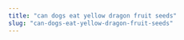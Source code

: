 ```yaml
---
title: "can dogs eat yellow dragon fruit seeds"
slug: "can-dogs-eat-yellow-dragon-fruit-seeds"
---
```


